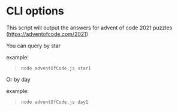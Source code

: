 # CLI options
This script will output the answers for advent of code 2021 puzzles (https://adventofcode.com/2021)

You can query by star

  example:
 ><code>node adventOfCode.js star1</code>

Or by day

  example:
 ><code>node adventOfCode.js day1</code>
